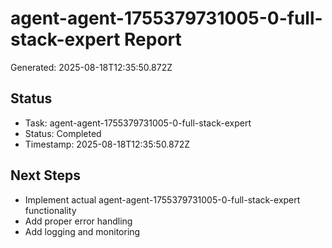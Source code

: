 # agent-agent-1755379731005-0-full-stack-expert Report

Generated: 2025-08-18T12:35:50.872Z

## Status
- Task: agent-agent-1755379731005-0-full-stack-expert
- Status: Completed
- Timestamp: 2025-08-18T12:35:50.872Z

## Next Steps
- Implement actual agent-agent-1755379731005-0-full-stack-expert functionality
- Add proper error handling
- Add logging and monitoring
